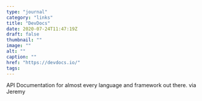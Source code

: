 ```yaml
---
type: "journal"
category: "links"
title: "DevDocs"
date: 2020-07-24T11:47:19Z
draft: false
thumbnail: ""
image: ""
alt: ""
caption: ""
href: "https://devdocs.io/"
tags:
---
```


API Documentation for almost every language and framework out there. via Jeremy
